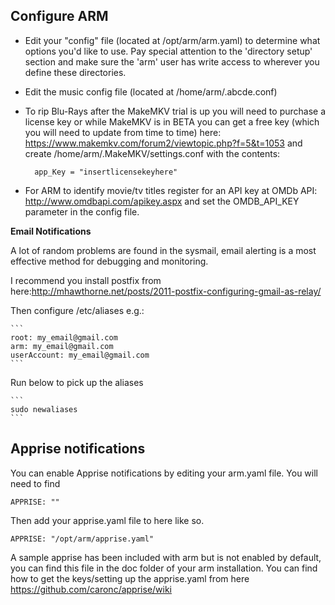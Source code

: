 ## Configure ARM

- Edit your "config" file (located at /opt/arm/arm.yaml) to determine what options you'd like to use.  Pay special attention to the 'directory setup' section and make sure the 'arm' user has write access to wherever you define these directories.

- Edit the music config file (located at /home/arm/.abcde.conf)

- To rip Blu-Rays after the MakeMKV trial is up you will need to purchase a license key or while MakeMKV is in BETA you can get a free key (which you will need to update from time to time) here:  https://www.makemkv.com/forum2/viewtopic.php?f=5&t=1053 and create /home/arm/.MakeMKV/settings.conf with the contents:

        app_Key = "insertlicensekeyhere"

- For ARM to identify movie/tv titles register for an API key at OMDb API: http://www.omdbapi.com/apikey.aspx and set the OMDB_API_KEY parameter in the config file.


**Email Notifications**

A lot of random problems are found in the sysmail, email alerting is a most effective method for debugging and monitoring.

I recommend you install postfix from here:http://mhawthorne.net/posts/2011-postfix-configuring-gmail-as-relay/

Then configure /etc/aliases 
	e.g.: 
	
	```	
	root: my_email@gmail.com
	arm: my_email@gmail.com
	userAccount: my_email@gmail.com
	```
	
Run below to pick up the aliases

	```
	sudo newaliases
	```
## Apprise notifications

You can enable Apprise notifications by editing your arm.yaml file. 
You will need to find
 
`APPRISE: ""`

Then add your apprise.yaml file to here like so.

`APPRISE: "/opt/arm/apprise.yaml"`

A sample apprise has been included with arm but is not enabled by default, you can find this file in the doc folder of your arm installation.
You can find how to get the keys/setting up the apprise.yaml from here https://github.com/caronc/apprise/wiki